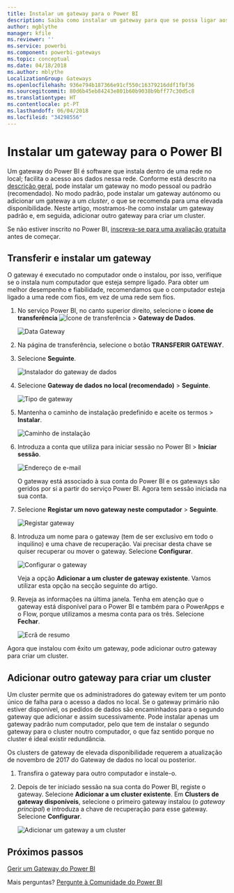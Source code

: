 ```yaml
---
title: Instalar um gateway para o Power BI
description: Saiba como instalar um gateway para que se possa ligar aos dados no local no Power BI.
author: mgblythe
manager: kfile
ms.reviewer: ''
ms.service: powerbi
ms.component: powerbi-gateways
ms.topic: conceptual
ms.date: 04/18/2018
ms.author: mblythe
LocalizationGroup: Gateways
ms.openlocfilehash: 936e794b187366e91cf550c16379216ddf1fbf36
ms.sourcegitcommit: 80d6b45eb84243e801b60b9038b9bff77c30d5c8
ms.translationtype: HT
ms.contentlocale: pt-PT
ms.lasthandoff: 06/04/2018
ms.locfileid: "34298556"
---
```

# <a name="install-a-gateway-for-power-bi"></a>Instalar um gateway para o Power BI

Um gateway do Power BI é software que instala dentro de uma rede no local; facilita o acesso aos dados nessa rede. Conforme está descrito na [descrição geral](service-gateway-getting-started.md), pode instalar um gateway no modo pessoal ou padrão (recomendado). No modo padrão, pode instalar um gateway autónomo ou adicionar um gateway a um *cluster*, o que se recomenda para uma elevada disponibilidade. Neste artigo, mostramos-lhe como instalar um gateway padrão e, em seguida, adicionar outro gateway para criar um cluster.

Se não estiver inscrito no Power BI, [inscreva-se para uma avaliação gratuita](https://app.powerbi.com/signupredirect?pbi_source=web) antes de começar.


## <a name="download-and-install-a-gateway"></a>Transferir e instalar um gateway

O gateway é executado no computador onde o instalou, por isso, verifique se o instala num computador que esteja sempre ligado. Para obter um melhor desempenho e fiabilidade, recomendamos que o computador esteja ligado a uma rede com fios, em vez de uma rede sem fios.

1. No serviço Power BI, no canto superior direito, selecione o **ícone de transferência** ![Ícone de transferência](media/service-gateway-install/icon-download.png) > **Gateway de Dados**.

    ![Data Gateway](media/service-gateway-install/data-gateway.png)

2. Na página de transferência, selecione o botão **TRANSFERIR GATEWAY**.

3. Selecione **Seguinte**.     

    ![Instalador do gateway de dados](media/service-gateway-install/gateway-installer.png)

4. Selecione **Gateway de dados no local (recomendado)** > **Seguinte**.

    ![Tipo de gateway](media/service-gateway-install/gateway-type.png)

5. Mantenha o caminho de instalação predefinido e aceite os termos > **Instalar**.

    ![Caminho de instalação](media/service-gateway-install/install-path.png)

6. Introduza a conta que utiliza para iniciar sessão no Power BI > **Iniciar sessão**.

    ![Endereço de e-mail](media/service-gateway-install/email-address.png)

    O gateway está associado à sua conta do Power BI e os gateways são geridos por si a partir do serviço Power BI. Agora tem sessão iniciada na sua conta.

7. Selecione **Registar um novo gateway neste computador** > **Seguinte**.

    ![Registar gateway](media/service-gateway-install/register-gateway.png)

8. Introduza um nome para o gateway (tem de ser exclusivo em todo o inquilino) e uma chave de recuperação. Vai precisar desta chave se quiser recuperar ou mover o gateway. Selecione **Configurar**.

    ![Configurar o gateway](media/service-gateway-install/configure-gateway.png)

    Veja a opção **Adicionar a um cluster de gateway existente**. Vamos utilizar esta opção na secção seguinte do artigo.

9. Reveja as informações na última janela. Tenha em atenção que o gateway está disponível para o Power BI e também para o PowerApps e o Flow, porque utilizamos a mesma conta para os três. Selecione **Fechar**.

    ![Ecrã de resumo](media/service-gateway-install/summary-screen.png)

Agora que instalou com êxito um gateway, pode adicionar outro gateway para criar um cluster.


## <a name="add-another-gateway-to-create-a-cluster"></a>Adicionar outro gateway para criar um cluster

Um cluster permite que os administradores do gateway evitem ter um ponto único de falha para o acesso a dados no local. Se o gateway primário não estiver disponível, os pedidos de dados são encaminhados para o segundo gateway que adicionar e assim sucessivamente. Pode instalar apenas um gateway padrão num computador, pelo que tem de instalar o segundo gateway para o cluster noutro computador, o que faz sentido porque no cluster é ideal existir redundância.

Os clusters de gateway de elevada disponibilidade requerem a atualização de novembro de 2017 do Gateway de dados no local ou posterior.

1. Transfira o gateway para outro computador e instale-o.

2. Depois de ter iniciado sessão na sua conta do Power BI, registe o gateway. Selecione **Adicionar a um cluster existente**. Em **Clusters de gateway disponíveis**, selecione o primeiro gateway instalou (o *gateway principal*) e introduza a chave de recuperação para esse gateway. Selecione **Configurar**.

    ![Adicionar um gateway a um cluster](media/service-gateway-install/add-cluster.png)


## <a name="next-steps"></a>Próximos passos

[Gerir um Gateway do Power BI](service-gateway-manage.md)

Mais perguntas? [Pergunte à Comunidade do Power BI](http://community.powerbi.com/)
